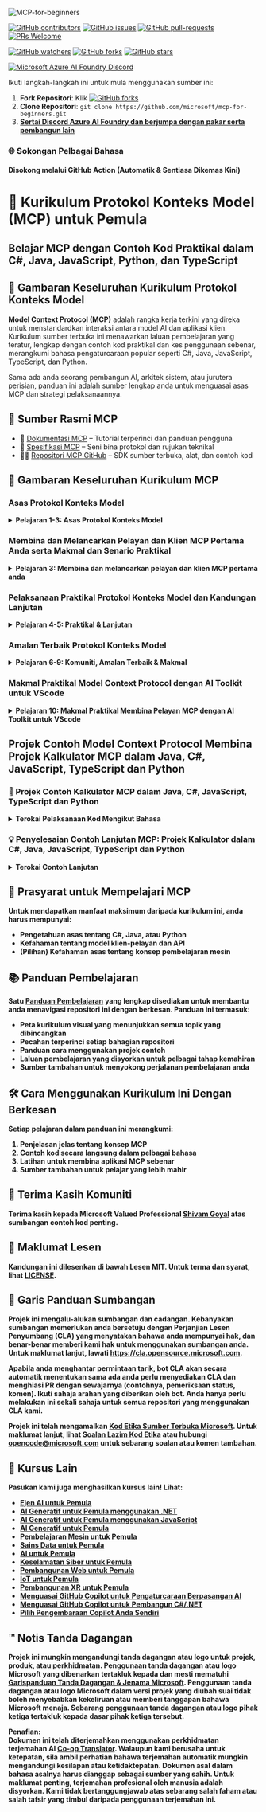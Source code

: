 <!--
CO_OP_TRANSLATOR_METADATA:
{
  "original_hash": "292f96c64f54ba097daea9598111ed82",
  "translation_date": "2025-07-02T05:42:58+00:00",
  "source_file": "README.md",
  "language_code": "ms"
}
-->
![MCP-for-beginners](../../translated_images/mcp-beginners.2ce2b317996369ff66c5b72e25eff9d4288ab2741fc70c0b4e523d1ae1e249fd.ms.png) 

[![GitHub contributors](https://img.shields.io/github/contributors/microsoft/mcp-for-beginners.svg)](https://GitHub.com/microsoft/mcp-for-beginners/graphs/contributors)
[![GitHub issues](https://img.shields.io/github/issues/microsoft/mcp-for-beginners.svg)](https://GitHub.com/microsoft/mcp-for-beginners/issues)
[![GitHub pull-requests](https://img.shields.io/github/issues-pr/microsoft/mcp-for-beginners.svg)](https://GitHub.com/microsoft/mcp-for-beginners/pulls)
[![PRs Welcome](https://img.shields.io/badge/PRs-welcome-brightgreen.svg?style=flat-square)](http://makeapullrequest.com)

[![GitHub watchers](https://img.shields.io/github/watchers/microsoft/mcp-for-beginners.svg?style=social&label=Watch)](https://GitHub.com/microsoft/mcp-for-beginners/watchers)
[![GitHub forks](https://img.shields.io/github/forks/microsoft/mcp-for-beginners.svg?style=social&label=Fork)](https://GitHub.com/microsoft/mcp-for-beginners/fork)
[![GitHub stars](https://img.shields.io/github/stars/microsoft/mcp-for-beginners?style=social&label=Star)](https://GitHub.com/microsoft/mcp-for-beginners/stargazers)


[![Microsoft Azure AI Foundry Discord](https://dcbadge.limes.pink/api/server/ByRwuEEgH4)](https://discord.com/invite/ByRwuEEgH4)

Ikuti langkah-langkah ini untuk mula menggunakan sumber ini:
1. **Fork Repositori**: Klik [![GitHub forks](https://img.shields.io/github/forks/microsoft/mcp-for-beginners.svg?style=social&label=Fork)](https://GitHub.com/microsoft/mcp-for-beginners/fork)
2. **Clone Repositori**:   `git clone https://github.com/microsoft/mcp-for-beginners.git`
3. [**Sertai Discord Azure AI Foundry dan berjumpa dengan pakar serta pembangun lain**](https://discord.com/invite/ByRwuEEgH4)


### 🌐 Sokongan Pelbagai Bahasa

#### Disokong melalui GitHub Action (Automatik & Sentiasa Dikemas Kini)

# 🚀 Kurikulum Protokol Konteks Model (MCP) untuk Pemula

## **Belajar MCP dengan Contoh Kod Praktikal dalam C#, Java, JavaScript, Python, dan TypeScript**

## 🧠 Gambaran Keseluruhan Kurikulum Protokol Konteks Model

**Model Context Protocol (MCP)** adalah rangka kerja terkini yang direka untuk menstandardkan interaksi antara model AI dan aplikasi klien. Kurikulum sumber terbuka ini menawarkan laluan pembelajaran yang teratur, lengkap dengan contoh kod praktikal dan kes penggunaan sebenar, merangkumi bahasa pengaturcaraan popular seperti C#, Java, JavaScript, TypeScript, dan Python.

Sama ada anda seorang pembangun AI, arkitek sistem, atau jurutera perisian, panduan ini adalah sumber lengkap anda untuk menguasai asas MCP dan strategi pelaksanaannya.

## 🔗 Sumber Rasmi MCP

- 📘 [Dokumentasi MCP](https://modelcontextprotocol.io/) – Tutorial terperinci dan panduan pengguna  
- 📜 [Spesifikasi MCP](https://spec.modelcontextprotocol.io/) – Seni bina protokol dan rujukan teknikal  
- 🧑‍💻 [Repositori MCP GitHub](https://github.com/modelcontextprotocol) – SDK sumber terbuka, alat, dan contoh kod  

## 🧭 Gambaran Keseluruhan Kurikulum MCP

### Asas Protokol Konteks Model  
<details>
  <summary><strong> Pelajaran 1-3: Asas Protokol Konteks Model</strong></summary>

- **00. Pengenalan kepada MCP**  
  Gambaran keseluruhan Protokol Konteks Model dan kepentingannya dalam saluran AI. [Baca lebih lanjut](./00-Introduction/README.md)
- **01. Konsep Teras Dijelaskan**  
  Penerangan mendalam tentang konsep teras MCP. [Baca lebih lanjut](./01-CoreConcepts/README.md)
- **02. Keselamatan dalam MCP**  
  Ancaman keselamatan dan amalan terbaik. [Baca lebih lanjut](./02-Security/README.md)
- **03. Memulakan MCP**  
  Persediaan persekitaran, pelayan/klien asas, integrasi. [Baca lebih lanjut](./03-GettingStarted/README.md)
</details>

### Membina dan Melancarkan Pelayan dan Klien MCP Pertama Anda serta Makmal dan Senario Praktikal  
<details>
  <summary><strong> Pelajaran 3: Membina dan melancarkan pelayan dan klien MCP pertama anda</strong></summary>

- **3.1. Pelayan pertama** – [Panduan](./03-GettingStarted/01-first-server/README.md)
- **3.2. Klien pertama** – [Panduan](./03-GettingStarted/02-client/README.md)
- **3.3. Klien dengan LLM** – [Panduan](./03-GettingStarted/03-llm-client/README.md)
- **3.4. Menggunakan pelayan dengan Visual Studio Code** – [Panduan](./03-GettingStarted/04-vscode/README.md)
- **3.5. Membina pelayan menggunakan SSE** – [Panduan](./03-GettingStarted/05-sse-server/README.md)
- **3.6. Penstriman HTTP** – [Panduan](./03-GettingStarted/06-http-streaming/README.md)
- **3.7. Menggunakan AI Toolkit** – [Panduan](./03-GettingStarted/07-aitk/README.md)
- **3.8. Menguji pelayan anda** – [Panduan](./03-GettingStarted/08-testing/README.md)
- **3.9. Melancarkan pelayan anda** – [Panduan](./03-GettingStarted/09-deployment/README.md)
</details>

### Pelaksanaan Praktikal Protokol Konteks Model dan Kandungan Lanjutan  
<details>
  <summary><strong> Pelajaran 4-5: Praktikal & Lanjutan</strong></summary>

- **04. Pelaksanaan Praktikal**  
  SDK, penyahpepijatan, pengujian, templat prompt boleh guna semula. [Baca lebih lanjut](./04-PracticalImplementation/README.md)
- **05. Topik Lanjutan dalam MCP**  
  AI multi-modal, penskalaan, penggunaan perusahaan. [Baca lebih lanjut](./05-AdvancedTopics/README.md)
- **5.1. Integrasi MCP dengan Azure** – [Panduan](./05-AdvancedTopics/mcp-integration/README.md)
- **5.2. Multi-modaliti** – [Panduan](./05-AdvancedTopics/mcp-multi-modality/README.md)
- **5.3. Demo OAuth2 MCP** – [Panduan](./05-AdvancedTopics/mcp-oauth2-demo/README.md)
- **5.4. Root Contexts** – [Panduan](./05-AdvancedTopics/mcp-root-contexts/README.md)
- **5.5. Routing** – [Panduan](./05-AdvancedTopics/mcp-routing/README.md)
- **5.6. Sampling** – [Panduan](./05-AdvancedTopics/mcp-sampling/README.md)
- **5.7. Penskalaan** – [Panduan](./05-AdvancedTopics/mcp-scaling/README.md)
- **5.8. Keselamatan** – [Panduan](./05-AdvancedTopics/mcp-security/README.md)
- **5.9. Carian Web MCP** – [Panduan](./05-AdvancedTopics/web-search-mcp/README.md)
- **5.10. Penstriman Masa Nyata** – [Panduan](./05-AdvancedTopics/mcp-realtimestreaming/README.md)
- **5.11. Carian Web Masa Nyata** – [Panduan](./05-AdvancedTopics/mcp-realtimesearch/README.md)
- **5.12. Pengesahan Entra ID untuk Pelayan Protokol Konteks Model** – [Panduan](./05-AdvancedTopics/mcp-security-entra/README.md)
</details>

### Amalan Terbaik Protokol Konteks Model  
<details>
  <summary><strong> Pelajaran 6-9: Komuniti, Amalan Terbaik & Makmal</strong></summary>
- **06. Sumbangan Komuniti** – [Panduan](./06-CommunityContributions/README.md)
- **07. Pengajaran daripada Penggunaan Awal** – [Panduan](./07-LessonsFromEarlyAdoption/README.md)
- **08. Amalan Terbaik untuk MCP** – [Panduan](./08-BestPractices/README.md)
- **09. Kajian Kes MCP** – [Panduan](./09-CaseStudy/README.md)
</details>

### Makmal Praktikal Model Context Protocol dengan AI Toolkit untuk VScode
<details>
  <summary><strong>Pelajaran 10: Makmal Praktikal Membina Pelayan MCP dengan AI Toolkit untuk VScode </summary>
    
- **10. Mempermudahkan Aliran Kerja AI: Membina Pelayan MCP dengan AI Toolkit** – [Makmal Praktikal](./10-StreamliningAIWorkflowsBuildingAnMCPServerWithAIToolkit/README.md)
</details>

## Projek Contoh Model Context Protocol Membina Projek Kalkulator MCP dalam Java, C#, JavaScript, TypeScript dan Python

### 🧮 Projek Contoh Kalkulator MCP dalam Java, C#, JavaScript, TypeScript dan Python
<details>
  <summary><strong>Terokai Pelaksanaan Kod Mengikut Bahasa</strong></summary>

  - [Contoh Pelayan MCP C#](./03-GettingStarted/samples/csharp/README.md)
  - [Kalkulator MCP Java](./03-GettingStarted/samples/java/calculator/README.md)
  - [Demo MCP JavaScript](./03-GettingStarted/samples/javascript/README.md)
  - [Pelayan MCP Python](../../03-GettingStarted/samples/python/mcp_calculator_server.py)
  - [Contoh MCP TypeScript](./03-GettingStarted/samples/typescript/README.md)

</details>

### 💡 Penyelesaian Contoh Lanjutan MCP: Projek Kalkulator dalam C#, Java, JavaScript, TypeScript dan Python
<details>
  <summary><strong>Terokai Contoh Lanjutan</strong></summary>

  - [Contoh Lanjutan C#](./04-PracticalImplementation/samples/csharp/README.md)
  - [Contoh Aplikasi Kontena Java](./04-PracticalImplementation/samples/java/containerapp/README.md)
  - [Contoh Lanjutan JavaScript](./04-PracticalImplementation/samples/javascript/README.md)
  - [Pelaksanaan Kompleks Python](../../04-PracticalImplementation/samples/python/mcp_sample.py)
  - [Contoh Kontena TypeScript](./04-PracticalImplementation/samples/typescript/README.md)

</details>


## 🎯 Prasyarat untuk Mempelajari MCP

Untuk mendapatkan manfaat maksimum daripada kurikulum ini, anda harus mempunyai:

- Pengetahuan asas tentang C#, Java, atau Python  
- Kefahaman tentang model klien-pelayan dan API  
- (Pilihan) Kefahaman asas tentang konsep pembelajaran mesin  

## 📚 Panduan Pembelajaran

Satu [Panduan Pembelajaran](./study_guide.md) yang lengkap disediakan untuk membantu anda menavigasi repositori ini dengan berkesan. Panduan ini termasuk:

- Peta kurikulum visual yang menunjukkan semua topik yang dibincangkan  
- Pecahan terperinci setiap bahagian repositori  
- Panduan cara menggunakan projek contoh  
- Laluan pembelajaran yang disyorkan untuk pelbagai tahap kemahiran  
- Sumber tambahan untuk menyokong perjalanan pembelajaran anda  

## 🛠️ Cara Menggunakan Kurikulum Ini Dengan Berkesan

Setiap pelajaran dalam panduan ini merangkumi:

1. Penjelasan jelas tentang konsep MCP  
2. Contoh kod secara langsung dalam pelbagai bahasa  
3. Latihan untuk membina aplikasi MCP sebenar  
4. Sumber tambahan untuk pelajar yang lebih mahir  


## 🌟 Terima Kasih Komuniti

Terima kasih kepada Microsoft Valued Professional [Shivam Goyal](https://www.linkedin.com/in/shivam2003/) atas sumbangan contoh kod penting.  

## 📜 Maklumat Lesen

Kandungan ini dilesenkan di bawah **Lesen MIT**. Untuk terma dan syarat, lihat [LICENSE](../../LICENSE).

## 🤝 Garis Panduan Sumbangan

Projek ini mengalu-alukan sumbangan dan cadangan. Kebanyakan sumbangan memerlukan anda bersetuju dengan
Perjanjian Lesen Penyumbang (CLA) yang menyatakan bahawa anda mempunyai hak, dan benar-benar memberi kami
hak untuk menggunakan sumbangan anda. Untuk maklumat lanjut, lawati <https://cla.opensource.microsoft.com>.

Apabila anda menghantar permintaan tarik, bot CLA akan secara automatik menentukan sama ada anda perlu menyediakan
CLA dan menghiasi PR dengan sewajarnya (contohnya, pemeriksaan status, komen). Ikuti sahaja arahan
yang diberikan oleh bot. Anda hanya perlu melakukan ini sekali sahaja untuk semua repositori yang menggunakan CLA kami.

Projek ini telah mengamalkan [Kod Etika Sumber Terbuka Microsoft](https://opensource.microsoft.com/codeofconduct/).
Untuk maklumat lanjut, lihat [Soalan Lazim Kod Etika](https://opensource.microsoft.com/codeofconduct/faq/) atau
hubungi [opencode@microsoft.com](mailto:opencode@microsoft.com) untuk sebarang soalan atau komen tambahan.

## 🎒 Kursus Lain
Pasukan kami juga menghasilkan kursus lain! Lihat:

- [Ejen AI untuk Pemula](https://github.com/microsoft/ai-agents-for-beginners?WT.mc_id=academic-105485-koreyst)
- [AI Generatif untuk Pemula menggunakan .NET](https://github.com/microsoft/Generative-AI-for-beginners-dotnet?WT.mc_id=academic-105485-koreyst)
- [AI Generatif untuk Pemula menggunakan JavaScript](https://github.com/microsoft/generative-ai-with-javascript?WT.mc_id=academic-105485-koreyst)
- [AI Generatif untuk Pemula](https://github.com/microsoft/generative-ai-for-beginners?WT.mc_id=academic-105485-koreyst)
- [Pembelajaran Mesin untuk Pemula](https://aka.ms/ml-beginners?WT.mc_id=academic-105485-koreyst)
- [Sains Data untuk Pemula](https://aka.ms/datascience-beginners?WT.mc_id=academic-105485-koreyst)
- [AI untuk Pemula](https://aka.ms/ai-beginners?WT.mc_id=academic-105485-koreyst)
- [Keselamatan Siber untuk Pemula](https://github.com/microsoft/Security-101??WT.mc_id=academic-96948-sayoung)
- [Pembangunan Web untuk Pemula](https://aka.ms/webdev-beginners?WT.mc_id=academic-105485-koreyst)
- [IoT untuk Pemula](https://aka.ms/iot-beginners?WT.mc_id=academic-105485-koreyst)
- [Pembangunan XR untuk Pemula](https://github.com/microsoft/xr-development-for-beginners?WT.mc_id=academic-105485-koreyst)
- [Menguasai GitHub Copilot untuk Pengaturcaraan Berpasangan AI](https://aka.ms/GitHubCopilotAI?WT.mc_id=academic-105485-koreyst)
- [Menguasai GitHub Copilot untuk Pembangun C#/.NET](https://github.com/microsoft/mastering-github-copilot-for-dotnet-csharp-developers?WT.mc_id=academic-105485-koreyst)
- [Pilih Pengembaraan Copilot Anda Sendiri](https://github.com/microsoft/CopilotAdventures?WT.mc_id=academic-105485-koreyst)


## ™️ Notis Tanda Dagangan

Projek ini mungkin mengandungi tanda dagangan atau logo untuk projek, produk, atau perkhidmatan. Penggunaan tanda dagangan atau logo Microsoft yang dibenarkan tertakluk kepada dan mesti mematuhi
[Garispanduan Tanda Dagangan & Jenama Microsoft](https://www.microsoft.com/legal/intellectualproperty/trademarks/usage/general).
Penggunaan tanda dagangan atau logo Microsoft dalam versi projek yang diubah suai tidak boleh menyebabkan kekeliruan atau memberi tanggapan bahawa Microsoft menaja.
Sebarang penggunaan tanda dagangan atau logo pihak ketiga tertakluk kepada dasar pihak ketiga tersebut.

**Penafian**:  
Dokumen ini telah diterjemahkan menggunakan perkhidmatan terjemahan AI [Co-op Translator](https://github.com/Azure/co-op-translator). Walaupun kami berusaha untuk ketepatan, sila ambil perhatian bahawa terjemahan automatik mungkin mengandungi kesilapan atau ketidaktepatan. Dokumen asal dalam bahasa asalnya harus dianggap sebagai sumber yang sahih. Untuk maklumat penting, terjemahan profesional oleh manusia adalah disyorkan. Kami tidak bertanggungjawab atas sebarang salah faham atau salah tafsir yang timbul daripada penggunaan terjemahan ini.